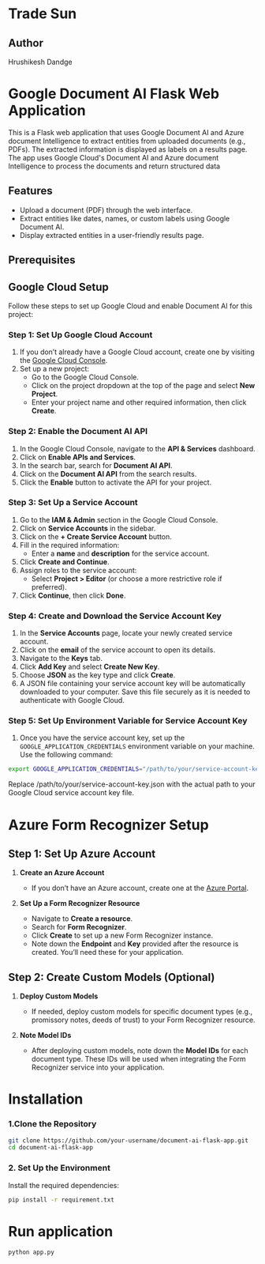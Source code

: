 # Trade Sun

## Author
Hrushikesh Dandge

# Google Document AI Flask Web Application

This is a Flask web application that uses Google Document AI and Azure document Intelligence to extract entities from uploaded documents (e.g., PDFs). The extracted information is displayed as labels on a results page. The app uses Google Cloud's Document AI  and Azure document Intelligence to process the documents and return structured data
## Features

- Upload a document (PDF) through the web interface.
- Extract entities like dates, names, or custom labels using Google Document AI.
- Display extracted entities in a user-friendly results page.

## Prerequisites


## Google Cloud Setup

Follow these steps to set up Google Cloud and enable Document AI for this project:

### Step 1: Set Up Google Cloud Account
1. If you don’t already have a Google Cloud account, create one by visiting the [Google Cloud Console](https://console.cloud.google.com/).
2. Set up a new project:
    - Go to the Google Cloud Console.
    - Click on the project dropdown at the top of the page and select **New Project**.
    - Enter your project name and other required information, then click **Create**.

### Step 2: Enable the Document AI API
1. In the Google Cloud Console, navigate to the **API & Services** dashboard.
2. Click on **Enable APIs and Services**.
3. In the search bar, search for **Document AI API**.
4. Click on the **Document AI API** from the search results.
5. Click the **Enable** button to activate the API for your project.

### Step 3: Set Up a Service Account
1. Go to the **IAM & Admin** section in the Google Cloud Console.
2. Click on **Service Accounts** in the sidebar.
3. Click on the **+ Create Service Account** button.
4. Fill in the required information:
    - Enter a **name** and **description** for the service account.
5. Click **Create and Continue**.
6. Assign roles to the service account:
    - Select **Project > Editor** (or choose a more restrictive role if preferred).
7. Click **Continue**, then click **Done**.

### Step 4: Create and Download the Service Account Key
1. In the **Service Accounts** page, locate your newly created service account.
2. Click on the **email** of the service account to open its details.
3. Navigate to the **Keys** tab.
4. Click **Add Key** and select **Create New Key**.
5. Choose **JSON** as the key type and click **Create**.
6. A JSON file containing your service account key will be automatically downloaded to your computer. Save this file securely as it is needed to authenticate with Google Cloud.

### Step 5: Set Up Environment Variable for Service Account Key
1. Once you have the service account key, set up the `GOOGLE_APPLICATION_CREDENTIALS` environment variable on your machine. Use the following command:

```bash
export GOOGLE_APPLICATION_CREDENTIALS="/path/to/your/service-account-key.json"
````

Replace /path/to/your/service-account-key.json with the actual path to your Google Cloud service account key file.


# Azure Form Recognizer Setup

## Step 1: Set Up Azure Account

1. **Create an Azure Account**
   - If you don’t have an Azure account, create one at the [Azure Portal](https://portal.azure.com).

2. **Set Up a Form Recognizer Resource**
   - Navigate to **Create a resource**.
   - Search for **Form Recognizer**.
   - Click **Create** to set up a new Form Recognizer instance.
   - Note down the **Endpoint** and **Key** provided after the resource is created. You’ll need these for your application.

## Step 2: Create Custom Models (Optional)

1. **Deploy Custom Models**
   - If needed, deploy custom models for specific document types (e.g., promissory notes, deeds of trust) to your Form Recognizer resource.

2. **Note Model IDs**
   - After deploying custom models, note down the **Model IDs** for each document type. These IDs will be used when integrating the Form Recognizer service into your application.






# Installation

### 1.Clone the Repository

```bash 
git clone https://github.com/your-username/document-ai-flask-app.git
cd document-ai-flask-app
```

### 2. Set Up the Environment

Install the required dependencies:

```bash 
pip install -r requirement.txt
```

# Run application

```bash 
python app.py
```

